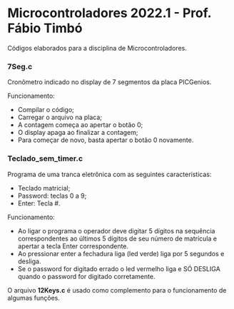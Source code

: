 # Microcontroladores 2022.1 - Prof. Fábio Timbó

Códigos elaborados para a disciplina de Microcontroladores.

### 7Seg.c

Cronômetro indicado no display de 7 segmentos da placa PICGenios.

Funcionamento:

- Compilar o código;
- Carregar o arquivo na placa;
- A contagem começa ao apertar o botão 0;
- O display apaga ao finalizar a contagem;
- Para começar de novo, basta apertar o botão 0 novamente.

### Teclado_sem_timer.c

Programa de uma tranca eletrônica com as seguintes características: 

- Teclado matricial;
- Password: teclas 0 a 9;
- Enter: Tecla #.

Funcionamento:

- Ao ligar o programa o operador deve digitar 5 dígitos na sequência correspondentes ao últimos 5 dígitos de seu número de matrícula e apertar a tecla Enter correspondente. 
- Ao pressionar enter a fechadura liga (led verde) liga por 5 segundos e desliga.
- Se o password for digitado errado o led vermelho liga e SÓ DESLIGA quando o password for digitado corretamente.

O arquivo **12Keys.c** é usado como complemento para o funcionamento de algumas funções.
